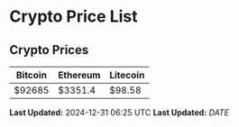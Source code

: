 # Crypto Price List

## Crypto Prices
| Bitcoin | Ethereum | Litecoin |
| ------- | -------- | -------- |
| $92685 | $3351.4 | $98.58 |
**Last Updated:** 2024-12-31 06:25 UTC
**Last Updated:** $DATE$
